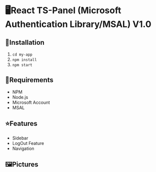 # 🖥️React TS-Panel (Microsoft Authentication Library/MSAL) V1.0

## 📗Installation
1. `cd my-app`
2. `npm install`
3. `npm start`

## 🧱Requirements
- NPM
- Node.js
- Microsoft Account 
- MSAL

## ⭐Features
- Sidebar
- LogOut Feature
- Navigation

## 🖼️Pictures


